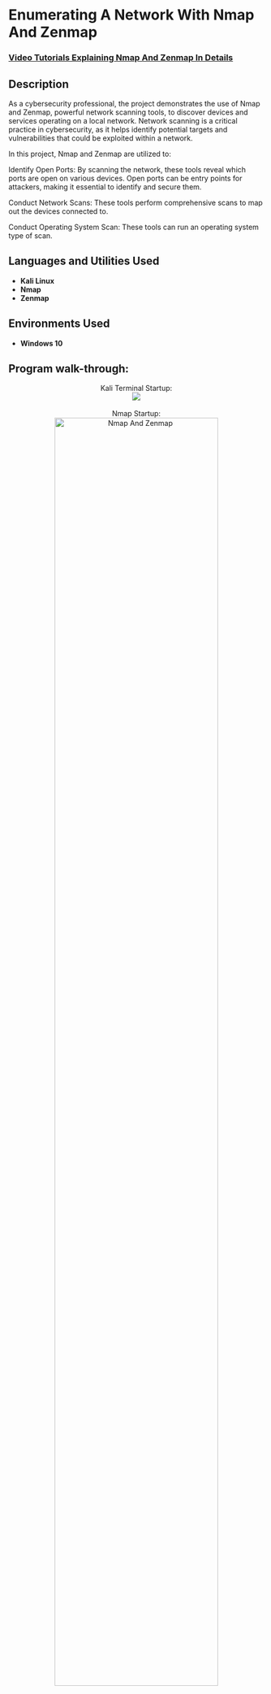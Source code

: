 <h1>Enumerating A Network With Nmap And Zenmap</h1>

 ### [Video Tutorials Explaining Nmap And Zenmap In Details](https://www.mediafire.com/file/kws2airjrnkpfw5/TURO2260.mp4/file)

<h2>Description</h2>
As a cybersecurity professional, the project demonstrates the use of Nmap and Zenmap, powerful network scanning tools, to discover devices and services operating on a local network. Network scanning is a critical practice in cybersecurity, as it helps identify potential targets and vulnerabilities that could be exploited within a network.

In this project, Nmap and Zenmap are utilized to:

Identify Open Ports: By scanning the network, these tools reveal which ports are open on various devices. Open ports can be entry points for attackers, making it essential to identify and secure them.

Conduct Network Scans: These tools perform comprehensive scans to map out the devices connected to.

Conduct Operating System Scan: These tools can run an operating system type of scan.
<br />

<h2>Languages and Utilities Used</h2>

- <b>Kali Linux</b> 
- <b>Nmap</b>
- <b>Zenmap</b>

<h2>Environments Used </h2>

- <b>Windows 10</b>

<h2>Program walk-through:</h2>

<p align="center">
Kali Terminal Startup: <br/>
<img src=https://imgur.com/Wu4Br6n.png="Nmap And Zenmap"/>
<br />
<br />
Nmap Startup:  <br/>
<img src="https://imgur.com/It1Ox26.png" height="80%" width="80%" alt="Nmap And Zenmap"/>
<br />
<br />
Basic Network Scan: <br/>
<img src="https://imgur.com/yOhHSZP.png" height="80%" width="80%" alt="Nmap And Zenmap"/>
<br />
<br />
Scanning For A Specific Port:  <br/>
<img src="https://imgur.com/oQmpUjd.png" height="80%" width="80%" alt="Nmap And Zenmap"/>
<br />
<br />
Service Version Detection -sV Scan:  <br/>
<img src="https://imgur.com/Y0Lo7ZA.png" height="80%" width="80%" alt="Nmap And Zenmap"/>
<br />
<br />
Operating System Scan -O Done On Google.com The Report Is Based On Guessing:  <br/>
<img src="https://imgur.com/oMD5AuS.png" height="80%" width="80%" alt="Nmap And Zenmap"/>
<br />
<br />
Aggressive Scan -A Done On Google:  <br/>
<img src="https://imgur.com/UFtF4M5.png" height="80%" width="80%" alt="Nmap And Zenmap"/>
<br />
<br />
Fast Scan -F Done On Google:  <br/>
<img src="https://imgur.com/bV4k6Qk.png" height="80%" width="80%" alt="Nmap And Zenmap"/>
<br />
<br />
Open Port Scan Done On Google:  <br/>
<img src="https://imgur.com/xwvHgYw.png" height="80%" width="80%" alt="Nmap And Zenmap"/>
<br />
<br />
Ip Scan Done On Google With  A Specific Port Target And Saved On My Desktop -oG:  <br/>
<img src="https://imgur.com/VsYfi7B.png" height="80%" width="80%" alt="Nmap And Zenmap"/>
<br />
<br />
Zenmap Scan Done On Google:  <br/>
<img src="https://imgur.com/x98wARI.png" height="80%" width="80%" alt="Nmap And Zenmap"/>
</p>

<!--
 ```diff
- text in red
+ text in green
! text in orange
# text in gray
@@ text in purple (and bold)@@
```
--!>
